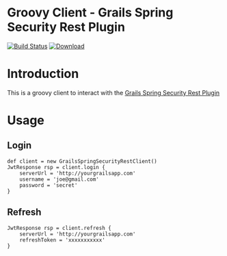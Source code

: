 Groovy Client - Grails Spring Security Rest Plugin
================

[![Build Status](https://travis-ci.org/sdelamo/groovy-client-grails-spring-security-rest.svg?branch=master)](https://travis-ci.org/sdelamo/groovy-client-grails-spring-security-rest)
[![Download](https://api.bintray.com/packages/sdelamo/plugins/groovy-client-grails-spring-security-rest/images/download.svg)](https://bintray.com/sdelamo/plugins/groovy-client-grails-spring-security-rest/_latestVersion)


# Introduction 

This is a groovy client to interact with the [Grails Spring Security Rest Plugin](https://github.com/alvarosanchez/grails-spring-security-rest)


# Usage

## Login
````
def client = new GrailsSpringSecurityRestClient()
JwtResponse rsp = client.login {
    serverUrl = 'http://yourgrailsapp.com'
    username = 'joe@gmail.com'
    password = 'secret'
}
````

## Refresh

````
JwtResponse rsp = client.refresh {
    serverUrl = 'http://yourgrailsapp.com'
    refreshToken = 'xxxxxxxxxxx'
}
````